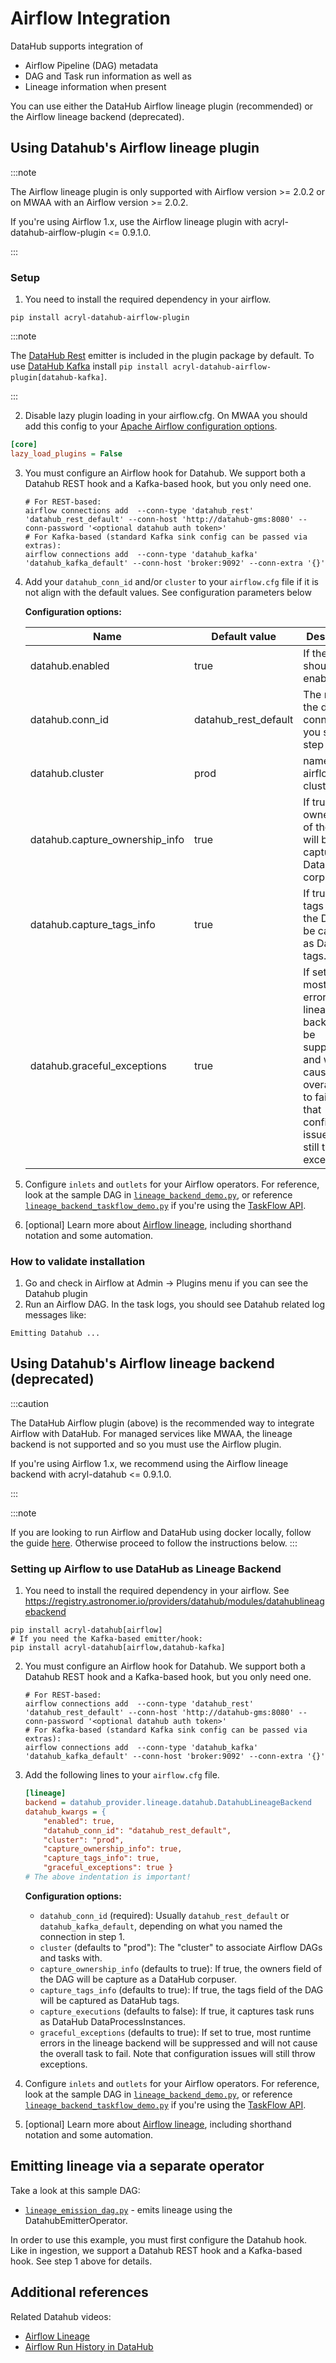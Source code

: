 # Airflow Integration

DataHub supports integration of

- Airflow Pipeline (DAG) metadata
- DAG and Task run information as well as
- Lineage information when present

You can use either the DataHub Airflow lineage plugin (recommended) or the Airflow lineage backend (deprecated).

## Using Datahub's Airflow lineage plugin

:::note

The Airflow lineage plugin is only supported with Airflow version >= 2.0.2 or on MWAA with an Airflow version >= 2.0.2.

If you're using Airflow 1.x, use the Airflow lineage plugin with acryl-datahub-airflow-plugin <= 0.9.1.0.

:::

### Setup

1. You need to install the required dependency in your airflow.

```shell
pip install acryl-datahub-airflow-plugin
```

:::note

The [DataHub Rest](../../metadata-ingestion/sink_docs/datahub.md#datahub-rest) emitter is included in the plugin package by default.  To use [DataHub Kafka](../../metadata-ingestion/sink_docs/datahub.md#datahub-kafka) install `pip install acryl-datahub-airflow-plugin[datahub-kafka]`.

:::

2. Disable lazy plugin loading in your airflow.cfg.
   On MWAA you should add this config to your [Apache Airflow configuration options](https://docs.aws.amazon.com/mwaa/latest/userguide/configuring-env-variables.html#configuring-2.0-airflow-override).

```ini title="airflow.cfg"
[core]
lazy_load_plugins = False
```

3. You must configure an Airflow hook for Datahub. We support both a Datahub REST hook and a Kafka-based hook, but you only need one.

   ```shell
   # For REST-based:
   airflow connections add  --conn-type 'datahub_rest' 'datahub_rest_default' --conn-host 'http://datahub-gms:8080' --conn-password '<optional datahub auth token>'
   # For Kafka-based (standard Kafka sink config can be passed via extras):
   airflow connections add  --conn-type 'datahub_kafka' 'datahub_kafka_default' --conn-host 'broker:9092' --conn-extra '{}'
   ```

4. Add your `datahub_conn_id` and/or `cluster` to your `airflow.cfg` file if it is not align with the default values. See configuration parameters below

   **Configuration options:**

   | Name                           | Default value        | Description                                                                                                                                                                            |
   | ------------------------------ | -------------------- | -------------------------------------------------------------------------------------------------------------------------------------------------------------------------------------- |
   | datahub.enabled                | true                 | If the plugin should be enabled.                                                                                                                                                       |
   | datahub.conn_id                | datahub_rest_default | The name of the datahub connection you set in step 1.                                                                                                                                  |
   | datahub.cluster                | prod                 | name of the airflow cluster                                                                                                                                                            |
   | datahub.capture_ownership_info | true                 | If true, the owners field of the DAG will be capture as a DataHub corpuser.                                                                                                            |
   | datahub.capture_tags_info      | true                 | If true, the tags field of the DAG will be captured as DataHub tags.                                                                                                                   |
   | datahub.graceful_exceptions    | true                 | If set to true, most runtime errors in the lineage backend will be suppressed and will not cause the overall task to fail. Note that configuration issues will still throw exceptions. |

5. Configure `inlets` and `outlets` for your Airflow operators. For reference, look at the sample DAG in [`lineage_backend_demo.py`](../../metadata-ingestion/src/datahub_provider/example_dags/lineage_backend_demo.py), or reference [`lineage_backend_taskflow_demo.py`](../../metadata-ingestion/src/datahub_provider/example_dags/lineage_backend_taskflow_demo.py) if you're using the [TaskFlow API](https://airflow.apache.org/docs/apache-airflow/stable/concepts/taskflow.html).
6. [optional] Learn more about [Airflow lineage](https://airflow.apache.org/docs/apache-airflow/stable/lineage.html), including shorthand notation and some automation.

### How to validate installation

1. Go and check in Airflow at Admin -> Plugins menu if you can see the Datahub plugin
2. Run an Airflow DAG. In the task logs, you should see Datahub related log messages like:

```
Emitting Datahub ...
```

## Using Datahub's Airflow lineage backend (deprecated)

:::caution

The DataHub Airflow plugin (above) is the recommended way to integrate Airflow with DataHub. For managed services like MWAA, the lineage backend is not supported and so you must use the Airflow plugin.

If you're using Airflow 1.x, we recommend using the Airflow lineage backend with acryl-datahub <= 0.9.1.0.

:::

:::note

If you are looking to run Airflow and DataHub using docker locally, follow the guide [here](../../docker/airflow/local_airflow.md). Otherwise proceed to follow the instructions below.
:::

### Setting up Airflow to use DataHub as Lineage Backend

1. You need to install the required dependency in your airflow. See <https://registry.astronomer.io/providers/datahub/modules/datahublineagebackend>

```shell
pip install acryl-datahub[airflow]
# If you need the Kafka-based emitter/hook:
pip install acryl-datahub[airflow,datahub-kafka]
```

2. You must configure an Airflow hook for Datahub. We support both a Datahub REST hook and a Kafka-based hook, but you only need one.

   ```shell
   # For REST-based:
   airflow connections add  --conn-type 'datahub_rest' 'datahub_rest_default' --conn-host 'http://datahub-gms:8080' --conn-password '<optional datahub auth token>'
   # For Kafka-based (standard Kafka sink config can be passed via extras):
   airflow connections add  --conn-type 'datahub_kafka' 'datahub_kafka_default' --conn-host 'broker:9092' --conn-extra '{}'
   ```

3. Add the following lines to your `airflow.cfg` file.

   ```ini title="airflow.cfg"
   [lineage]
   backend = datahub_provider.lineage.datahub.DatahubLineageBackend
   datahub_kwargs = {
       "enabled": true,
       "datahub_conn_id": "datahub_rest_default",
       "cluster": "prod",
       "capture_ownership_info": true,
       "capture_tags_info": true,
       "graceful_exceptions": true }
   # The above indentation is important!
   ```

   **Configuration options:**

   - `datahub_conn_id` (required): Usually `datahub_rest_default` or `datahub_kafka_default`, depending on what you named the connection in step 1.
   - `cluster` (defaults to "prod"): The "cluster" to associate Airflow DAGs and tasks with.
   - `capture_ownership_info` (defaults to true): If true, the owners field of the DAG will be capture as a DataHub corpuser.
   - `capture_tags_info` (defaults to true): If true, the tags field of the DAG will be captured as DataHub tags.
   - `capture_executions` (defaults to false): If true, it captures task runs as DataHub DataProcessInstances.
   - `graceful_exceptions` (defaults to true): If set to true, most runtime errors in the lineage backend will be suppressed and will not cause the overall task to fail. Note that configuration issues will still throw exceptions.

4. Configure `inlets` and `outlets` for your Airflow operators. For reference, look at the sample DAG in [`lineage_backend_demo.py`](../../metadata-ingestion/src/datahub_provider/example_dags/lineage_backend_demo.py), or reference [`lineage_backend_taskflow_demo.py`](../../metadata-ingestion/src/datahub_provider/example_dags/lineage_backend_taskflow_demo.py) if you're using the [TaskFlow API](https://airflow.apache.org/docs/apache-airflow/stable/concepts/taskflow.html).
5. [optional] Learn more about [Airflow lineage](https://airflow.apache.org/docs/apache-airflow/stable/lineage.html), including shorthand notation and some automation.

## Emitting lineage via a separate operator

Take a look at this sample DAG:

- [`lineage_emission_dag.py`](../../metadata-ingestion/src/datahub_provider/example_dags/lineage_emission_dag.py) - emits lineage using the DatahubEmitterOperator.

In order to use this example, you must first configure the Datahub hook. Like in ingestion, we support a Datahub REST hook and a Kafka-based hook. See step 1 above for details.

## Additional references

Related Datahub videos:

- [Airflow Lineage](https://www.youtube.com/watch?v=3wiaqhb8UR0)
- [Airflow Run History in DataHub](https://www.youtube.com/watch?v=YpUOqDU5ZYg)
